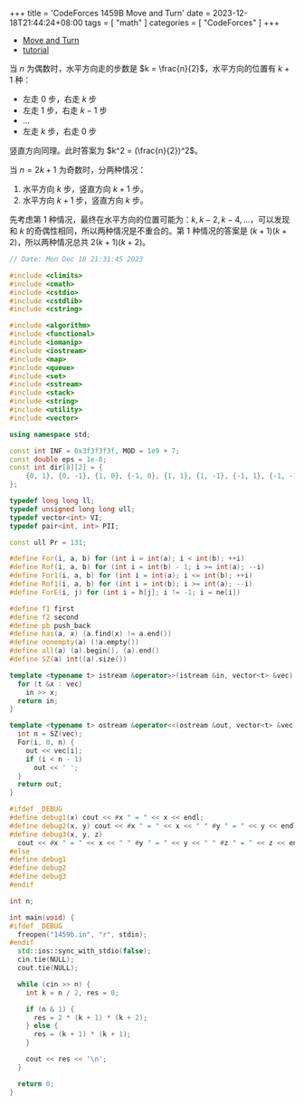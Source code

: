 +++
title = 'CodeForces 1459B Move and Turn'
date = 2023-12-18T21:44:24+08:00
tags = [ "math" ]
categories = [ "CodeForces" ]
+++

- [Move and Turn](https://vjudge.net/problem/CodeForces-1459b)
- [tutorial](https://codeforces.com/blog/entry/85750)

当 $n$ 为偶数时，水平方向走的步数是 $k = \frac{n}{2}$，水平方向的位置有 $k + 1$ 种：
- 左走 $0$ 步，右走 $k$ 步
- 左走 $1$ 步，右走 $k - 1$ 步
- ...
- 左走 $k$ 步，右走 $0$ 步

竖直方向同理。此时答案为 $k^2 = (\frac{n}{2})^2$。

当 $n = 2k + 1$ 为奇数时，分两种情况：
1. 水平方向 $k$ 步，竖直方向 $k + 1$ 步。
2. 水平方向 $k + 1$ 步，竖直方向 $k$ 步。

先考虑第 1 种情况，最终在水平方向的位置可能为：$k, k - 2, k - 4, \ldots$，可以发现和 $k$ 的奇偶性相同，所以两种情况是不重合的。第 1 种情况的答案是 $(k + 1)(k + 2)$，所以两种情况总共 $2(k + 1)(k + 2)$。

```cpp
// Date: Mon Dec 18 21:31:45 2023

#include <climits>
#include <cmath>
#include <cstdio>
#include <cstdlib>
#include <cstring>

#include <algorithm>
#include <functional>
#include <iomanip>
#include <iostream>
#include <map>
#include <queue>
#include <set>
#include <sstream>
#include <stack>
#include <string>
#include <utility>
#include <vector>

using namespace std;

const int INF = 0x3f3f3f3f, MOD = 1e9 + 7;
const double eps = 1e-8;
const int dir[8][2] = {
    {0, 1}, {0, -1}, {1, 0}, {-1, 0}, {1, 1}, {1, -1}, {-1, 1}, {-1, -1},
};

typedef long long ll;
typedef unsigned long long ull;
typedef vector<int> VI;
typedef pair<int, int> PII;

const ull Pr = 131;

#define For(i, a, b) for (int i = int(a); i < int(b); ++i)
#define Rof(i, a, b) for (int i = int(b) - 1; i >= int(a); --i)
#define For1(i, a, b) for (int i = int(a); i <= int(b); ++i)
#define Rof1(i, a, b) for (int i = int(b); i >= int(a); --i)
#define ForE(i, j) for (int i = h[j]; i != -1; i = ne[i])

#define f1 first
#define f2 second
#define pb push_back
#define has(a, x) (a.find(x) != a.end())
#define nonempty(a) (!a.empty())
#define all(a) (a).begin(), (a).end()
#define SZ(a) int((a).size())

template <typename t> istream &operator>>(istream &in, vector<t> &vec) {
  for (t &x : vec)
    in >> x;
  return in;
}

template <typename t> ostream &operator<<(ostream &out, vector<t> &vec) {
  int n = SZ(vec);
  For(i, 0, n) {
    out << vec[i];
    if (i < n - 1)
      out << ' ';
  }
  return out;
}

#ifdef _DEBUG
#define debug1(x) cout << #x " = " << x << endl;
#define debug2(x, y) cout << #x " = " << x << " " #y " = " << y << endl;
#define debug3(x, y, z)                                                        \
  cout << #x " = " << x << " " #y " = " << y << " " #z " = " << z << endl;
#else
#define debug1
#define debug2
#define debug3
#endif

int n;

int main(void) {
#ifdef _DEBUG
  freopen("1459b.in", "r", stdin);
#endif
  std::ios::sync_with_stdio(false);
  cin.tie(NULL);
  cout.tie(NULL);

  while (cin >> n) {
    int k = n / 2, res = 0;

    if (n & 1) {
      res = 2 * (k + 1) * (k + 2);
    } else {
      res = (k + 1) * (k + 1);
    }

    cout << res << '\n';
  }

  return 0;
}
```
